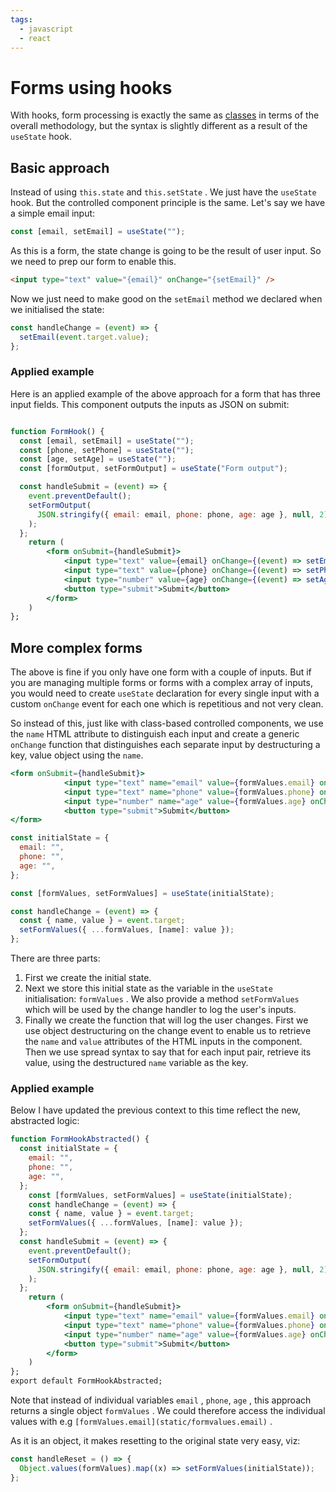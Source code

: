 ```yaml
---
tags:
  - javascript
  - react
---
```


# Forms using hooks

With hooks, form processing is exactly the same as
[classes](Forms_in_React.md) in terms of the overall
methodology, but the syntax is slightly different as a result of the `useState`
hook.

>

## Basic approach

Instead of using `this.state` and `this.setState` . We just have the `useState`
hook. But the controlled component principle is the same. Let's say we have a
simple email input:

```jsx
const [email, setEmail] = useState("");
```

As this is a form, the state change is going to be the result of user input. So
we need to prep our form to enable this.

```html
<input type="text" value="{email}" onChange="{setEmail}" />
```

Now we just need to make good on the `setEmail` method we declared when we
initialised the state:

```jsx
const handleChange = (event) => {
  setEmail(event.target.value);
};
```

### Applied example

Here is an applied example of the above approach for a form that has three input
fields. This component outputs the inputs as JSON on submit:

```jsx

function FormHook() {
  const [email, setEmail] = useState("");
  const [phone, setPhone] = useState("");
  const [age, setAge] = useState("");
  const [formOutput, setFormOutput] = useState("Form output");

  const handleSubmit = (event) => {
    event.preventDefault();
    setFormOutput(
      JSON.stringify({ email: email, phone: phone, age: age }, null, 2)
    );
  };
	return (
		<form onSubmit={handleSubmit}>
			<input type="text" value={email} onChange={(event) => setEmail(event.target.value)}>
			<input type="text" value={phone} onChange={(event) => setPhone(event.target.value)}>
			<input type="number" value={age} onChange={(event) => setAge(event.target.value)}>
			<button type="submit">Submit</button>
		</form>
	)
};
```

## More complex forms

The above is fine if you only have one form with a couple of inputs. But if you
are managing multiple forms or forms with a complex array of inputs, you would
need to create `useState` declaration for every single input with a custom
`onChange` event for each one which is repetitious and not very clean.

So instead of this, just like with class-based controlled components, we use the
`name` HTML attribute to distinguish each input and create a generic `onChange`
function that distinguishes each separate input by destructuring a key, value
object using the `name`.

```jsx
<form onSubmit={handleSubmit}>
			<input type="text" name="email" value={formValues.email} onChange={handleChange}>
			<input type="text" name="phone" value={formValues.phone} onChange={handleChange}>
			<input type="number" name="age" value={formValues.age} onChange={handleChange}>
			<button type="submit">Submit</button>
</form>
```

```jsx
const initialState = {
  email: "",
  phone: "",
  age: "",
};

const [formValues, setFormValues] = useState(initialState);

const handleChange = (event) => {
  const { name, value } = event.target;
  setFormValues({ ...formValues, [name]: value });
};
```

There are three parts:

1. First we create the initial state.
2. Next we store this initial state as the variable in the `useState`
   initialisation: `formValues` . We also provide a method `setFormValues` which
   will be used by the change handler to log the user's inputs.
3. Finally we create the function that will log the user changes. First we use
   object destructuring on the change event to enable us to retrieve the `name`
   and `value` attributes of the HTML inputs in the component. Then we use
   spread syntax to say that for each input pair, retrieve its value, using the
   destructured `name` variable as the key.

### Applied example

Below I have updated the previous context to this time reflect the new,
abstracted logic:

```jsx
function FormHookAbstracted() {
  const initialState = {
    email: "",
    phone: "",
    age: "",
  };
	const [formValues, setFormValues] = useState(initialState);
	const handleChange = (event) => {
    const { name, value } = event.target;
    setFormValues({ ...formValues, [name]: value });
  };
  const handleSubmit = (event) => {
    event.preventDefault();
    setFormOutput(
      JSON.stringify({ email: email, phone: phone, age: age }, null, 2)
    );
  };
	return (
		<form onSubmit={handleSubmit}>
			<input type="text" name="email" value={formValues.email} onChange={handleChange}>
			<input type="text" name="phone" value={formValues.phone} onChange={handleChange}>
			<input type="number" name="age" value={formValues.age} onChange={handleChange}>
			<button type="submit">Submit</button>
		</form>
	)
};
export default FormHookAbstracted;
```

Note that instead of individual variables `email` , `phone`, `age` , this
approach returns a single object `formValues` . We could therefore access the
individual values with e.g `[formValues.email](static/formvalues.email)` .

As it is an object, it makes resetting to the original state very easy, viz:

```jsx
const handleReset = () => {
  Object.values(formValues).map((x) => setFormValues(initialState));
};
```
